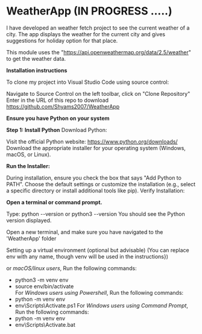 # WeatherApp (IN PROGRESS .....)
I have developed an weather fetch project to see the current weather of a city. The app displays the weather for the current city and gives suggestions for holiday option for that place.

This module uses the "https://api.openweathermap.org/data/2.5/weather" to get the weather data.

**Installation instructions**

To clone my project into Visual Studio Code using source control:

Navigate to Source Control on the left toolbar, click on "Clone Repository"
Enter in the URL of this repo to download https://github.com/Shyams2007/WeatherApp


**Ensure you have Python on your system**

**Step 1: Install Python**
Download Python:

Visit the official Python website: https://www.python.org/downloads/
Download the appropriate installer for your operating system (Windows, macOS, or Linux).

**Run the Installer:**

During installation, ensure you check the box that says "Add Python to PATH".
Choose the default settings or customize the installation (e.g., select a specific directory or install additional tools like pip).
Verify Installation:

**Open a terminal or command prompt.**

Type: python --version or python3 --version
You should see the Python version displayed.

Open a new terminal, and make sure you have navigated to the 'WeatherApp' folder

Setting up a virtual environment (optional but advisable) (You can replace env with any name, though venv will be used in the instructions})

or _macOS/linux users_, Run the following commands:
   -   python3 -m venv env 
   -   source env/bin/activate\
For _Windows users using Powershell_, Run the following commands:
   -   python -m venv env 
   -   env\Scripts\Activate.ps1
For _Windows users using Command Prompt_, Run the following commands:
   -   python -m venv env
   -   env\Scripts\Activate.bat
